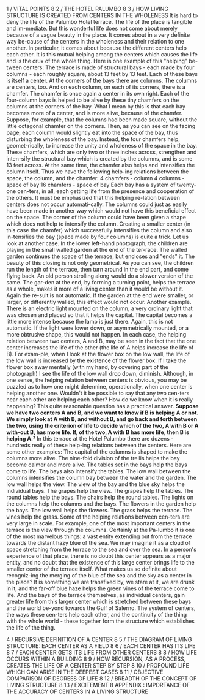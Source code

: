 1 / VITAL POINTS	8
2 / THE HOTEL PALUMBO	8
3 / HOW LIVING STRUCTURE IS CREATED FROM CENTERS IN THE WHOLENESS
It is hard to deny the life of the Palumbo Hotel terrace. The life of the place is tangible and im-mediate. But this wonderful life does not come about merely because of a vague beauty in the place. It comes about in a very definite way be-cause of the centers in the wholeness and their relation to one another. In particular, it comes about because the different centers help each other.
It is this mutual helping among the centers which causes the life and is the crux of the whole thing. Here is one example of this "helping" be-tween centers: The terrace is made of structural bays -  each made by four columns - each roughly square, about 13 feet by 13 feet. Each of these bays is itself a center. At the corners of the bays there are columns. The columns are centers, too. And on each column, on each of its corners, there is a chamfer. The chamfer is once again a center in its own right.
Each of the four-column bays is helped to be alive by these tiny chamfers on the columns at the corners of the bay. What I mean by this is that each bay becomes more of a center, and is more alive, because of the chamfer. Suppose, for example, that the columns had been made square, without the little octagonal chamfer on the corners. Then, as you can see on the facing page, each column would slightly eat into the space of the bay, thus disturbing the wholeness of the bay. Instead, the four chamfers help, geomet-rically, to increase the unity and wholeness of the space in the bay. These chamfers, which are only two or three inches across, strengthen and inten-sify the structural bay which is created by the columns, and is some 13 feet across. At the same time, the chamfer also helps and intensifies the column itself. Thus we have the following help-ing relations between the space, the column, and the chamfer:
4 chamfers - column
4 columns - space of bay
16 chamfers - space of bay
Each bay has a system of twenty-one cen-ters, in all, each getting life from the presence and cooperation of the others.
It must be emphasized that this helping re-lation between centers does not occur automati-cally. The columns could just as easily have been made in another way which would not have this beneficial effect on the space. The corner of the column could have been given a shape which does not help to intensify the column. Creating a smaller center (in this case the chamfer) which successfully intensifies the column and also in-tensifies the bay (space made by four columns) is quite a trick.
Let us look at another case. In the lower left-hand photograph, the children are playing in the small walled garden at the end of the ter-race. The walled garden continues the space of the terrace, but encloses and "ends" it. The beauty of this closing is not only geometrical. As you can see, the children run the length of the terrace, then turn around in the end part, and come flying back. An old person strolling along would do a slower version of the same. The gar-den at the end, by forming a turning point, helps the terrace as a whole, makes it more of a living center than it would be without it. Again the re-sult is not automatic. If the garden at the end were smaller, or larger, or differently walled, this effect would not occur.
Another example. There is an electric light mounted on the column, a very ordinary light that was chosen and placed so that it helps the capital. The capital becomes a little more intense because the lamp is just there. Again, this is not automatic. If the light were lower down, or asymmetrically mounted, or a more obtrusive shape, this would not happen.
In each case, the helping relation between two centers, A and B, may be seen in the fact that the one center increases the life of the other (the life of A helps increase the life of B). For exam-ple, when I look at the flower box on the low wall, the life of the low wall is increased by the existence of the flower box. If I take the flower box away mentally (with my hand, by covering part of the photograph) I see the life of the low wall drop down, diminish.
Although, in one sense, the helping relation between centers is obvious, you may be puzzled as to how one might determine, operationally, when one center is helping another one.
Wouldn't it be possible to say that any two cen-ters near each other are helping each other? How do we know when it is really happening? This quite reasonable question has a practical answer.
**Suppose we have two centers A and B, and we want to know if B is helping A or not. We simply look at A with B, and without B, and go back and forth between the two, using the criterion of life to decide which of the two, A with B or A with-out B, has more life. If, of the two, A with B has more life, then B is helping A.²**
In this terrace at the Hotel Palumbo there are dozens - hundreds really of these help-ing relations between the centers. Here are some
other examples:
The capital of the columns is shaped to make the columns more alive.
The nine-fold division of the trellis helps the bay become calmer and more alive.
The tables set in the bays help the bays come to life.
The bays also intensify the tables.
The low wall between the columns intensifies the column bay between the water and the garden.
The low wall helps the view.
The view of the bay and the blue sky helps the individual bays.
The grapes help the view.
The grapes help the tables.
The round tables help the bays.
The chairs help the round tables.
The lights on the columns help the columns and the bays.
The flowers in the garden help the bays.
The low wall helps the flowers.
The grass helps the terrace.
The vines help the grass.
Some of the helping relations between cen-ters are very large in scale. For example, one of the most important centers in the terrace is the view through the columns. Certainly at the Pa-lumbo it is one of the most marvelous things: a vast entity extending out from the terrace towards the distant hazy blue of the sea. We may imagine it as a cloud of space stretching from the terrace to the sea and over the sea. In a person's experience of that place, there is no doubt this center appears as a major entity, and no doubt that the existence of this large center brings life to the smaller center of the terrace itself.
What makes us so definite about recogniz-ing the merging of the blue of the sea and the sky as a center in the place? It is something we are transfixed by, we stare at it, we are drunk in it, and the far-off blue haze helps the green vines of the terrace come to life. And the bays of the terrace themselves, as individual centers, gain greater life from this larger center which is stretched between these bays and the world be-yond towards the Gulf of Salerno.
The system of centers, the ways these cen-ters help each other, and the continuity of the thing with the whole world - these together form the structure which establishes the life of the thing.

4 / RECURSIVE DEFINITION OF A CENTER	8
5 / THE DIAGRAM OF LIVING STRUCTURE: EACH CENTER AS A FIELD	8
6 / EACH CENTER HAS ITS LIFE	8
7 / EACH CENTER GETS ITS LIFE FROM OTHER CENTERS	8
8 / HOW LIFE OCCURS WITHIN A BUILDING	8
9 / HOW RECURSION, AS A PROCESS, CREATES THE LIFE OF A CENTER STEP BY STEP	8
10 / PROFOUND LIFE WHICH CAN ARISE IN THE DEEPEST CASES	8
11 / OBJECTIVE COMPARISON OF DEGREES OF LIFE	8
12 / BREADTH OF THE CONCEPT OF LIVING STRUCTURE	8
13 / EXCITEMENT	8
APPENDIX : IMPORTANCE OF THE ACCURACY OF CENTERS IN A LIVING STRUCTURE
